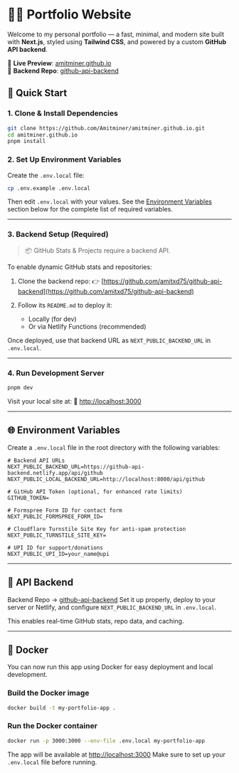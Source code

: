 # 🧑‍💻 Portfolio Website

Welcome to my personal portfolio — a fast, minimal, and modern site built with **Next.js**, styled using **Tailwind CSS**, and powered by a custom **GitHub API backend**.

🔗 **Live Preview**: [amitminer.github.io](https://amitminer.github.io/)  
📁 **Backend Repo**: [github-api-backend](https://github.com/amitxd75/github-api-backend)

## 🚀 Quick Start

### 1. Clone & Install Dependencies

```bash
git clone https://github.com/Amitminer/amitminer.github.io.git
cd amitminer.github.io
pnpm install
````

### 2. Set Up Environment Variables

Create the `.env.local` file:

```bash
cp .env.example .env.local
```

Then edit `.env.local` with your values. See the [Environment Variables](#environment-variables) section below for the complete list of required variables.

---

### 3. Backend Setup (Required)

> 📦 GitHub Stats & Projects require a backend API.

To enable dynamic GitHub stats and repositories:

1. Clone the backend repo:
   👉 [https://github.com/amitxd75/github-api-backend](https://github.com/amitxd75/github-api-backend)

2. Follow its `README.md` to deploy it:

   * Locally (for dev)
   * Or via Netlify Functions (recommended)

Once deployed, use that backend URL as `NEXT_PUBLIC_BACKEND_URL` in `.env.local`.

---

### 4. Run Development Server

```bash
pnpm dev
```

Visit your local site at:
📍 [http://localhost:3000](http://localhost:3000)

---

## 🌐 Environment Variables

Create a `.env.local` file in the root directory with the following variables:

```env
# Backend API URLs
NEXT_PUBLIC_BACKEND_URL=https://github-api-backend.netlify.app/api/github
NEXT_PUBLIC_LOCAL_BACKEND_URL=http://localhost:8000/api/github

# GitHub API Token (optional, for enhanced rate limits)
GITHUB_TOKEN=

# Formspree Form ID for contact form
NEXT_PUBLIC_FORMSPREE_FORM_ID=

# Cloudflare Turnstile Site Key for anti-spam protection
NEXT_PUBLIC_TURNSTILE_SITE_KEY=

# UPI ID for support/donations
NEXT_PUBLIC_UPI_ID=your_name@upi
```

---

## 📡 API Backend

Backend Repo → [github-api-backend](https://github.com/amitxd75/github-api-backend)
Set it up properly, deploy to your server or Netlify, and configure `NEXT_PUBLIC_BACKEND_URL` in `.env.local`.

This enables real-time GitHub stats, repo data, and caching.

---

## 🐳 Docker

You can now run this app using Docker for easy deployment and local development.

### Build the Docker image

```sh
docker build -t my-portfolio-app .
```

### Run the Docker container

```sh
docker run -p 3000:3000 --env-file .env.local my-portfolio-app
```

The app will be available at [http://localhost:3000](http://localhost:3000)
Make sure to set up your `.env.local` file before running.

```
